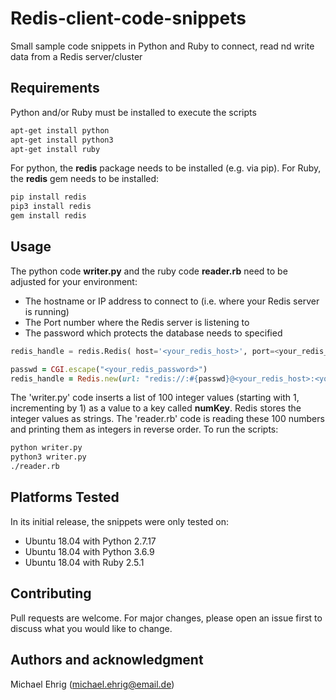 # Redis-client-code-snippets
Small sample code snippets in Python and Ruby to connect, read nd write data from a Redis server/cluster

## Requirements
Python and/or Ruby must be installed to execute the scripts 

```bash
apt-get install python
apt-get install python3
apt-get install ruby
```

For python, the **redis** package needs to be installed (e.g. via pip). For Ruby, the **redis** gem needs to be installed:
```bash
pip install redis
pip3 install redis
gem install redis
```

## Usage
The python code **writer.py** and the ruby code **reader.rb** need to be adjusted for your environment:
- The hostname or IP address to connect to (i.e. where your Redis server is running)
- The Port number where the Redis server is listening to
- The password which protects the database needs to specified
```python
redis_handle = redis.Redis( host='<your_redis_host>', port=<your_redis_port>, password='<your_redis_password>')
```
```ruby
passwd = CGI.escape("<your_redis_password>")
redis_handle = Redis.new(url: "redis://:#{passwd}@<your_redis_host>:<your_redis_port>")
```
The 'writer.py' code inserts a list of 100 integer values (starting with 1, incrementing by 1) as a value to a key called **numKey**. Redis stores the integer values as strings. The 'reader.rb' code is reading these 100 numbers and printing them as integers in reverse order. To run the scripts:

```bash
python writer.py
python3 writer.py
./reader.rb
```

## Platforms Tested
In its initial release, the snippets were only tested on:
- Ubuntu 18.04 with Python 2.7.17
- Ubuntu 18.04 with Python 3.6.9
- Ubuntu 18.04 with Ruby 2.5.1

## Contributing
Pull requests are welcome. For major changes, please open an issue first to discuss what you would like to change.

## Authors and acknowledgment
Michael Ehrig (michael.ehrig@email.de)

